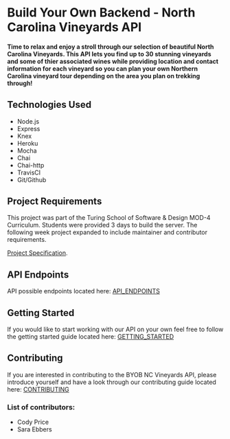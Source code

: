 # Build Your Own Backend - North Carolina Vineyards API

#### Time to relax and enjoy a stroll through our selection of beautiful North Carolina Vineyards. This API lets you find up to 30 stunning vineyards and some of thier associated wines while providing location and contact information for each vineyard so you can plan your own Northern Carolina vineyard tour depending on the area you plan on trekking through!


## Technologies Used
- Node.js
- Express
- Knex
- Heroku
- Mocha
- Chai 
- Chai-http
- TravisCI
- Git/Github

## Project Requirements
This project was part of the Turing School of Software & Design MOD-4 Curriculum. Students were provided 3 days to build the server. The following week project expanded to include maintainer and contributor requirements.

[Project Specification](http://frontend.turing.io/projects/build-your-own-backend.html).

## API Endpoints
API possible endpoints located here: [API_ENDPOINTS](https://github.com/Cody-Price/BYOB/blob/master/API_ENDPOINTS.md)

## Getting Started
If you would like to start working with our API on your own feel free to follow the getting started guide located here: [GETTING_STARTED](https://github.com/Cody-Price/BYOB/blob/master/GETTING_STARTED.md)

## Contributing
If you are interested in contributing to the BYOB NC Vineyards API, please introduce yourself and have a look through our contributing guide located here: [CONTRIBUTING](https://github.com/Cody-Price/BYOB/blob/master/CONTRIBUTING.md)

### List of contributors:
- Cody Price
- Sara Ebbers
